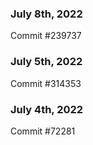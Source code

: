 ### July 8th, 2022

Commit #239737

### July 5th, 2022

Commit #314353


### July 4th, 2022

Commit #72281
